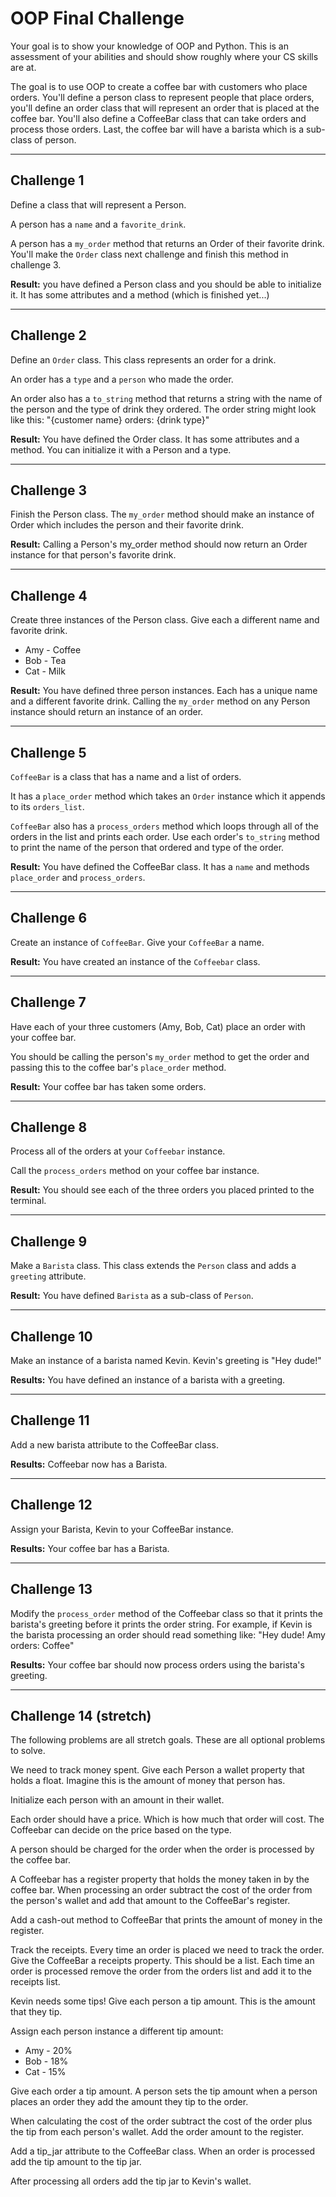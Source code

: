 # OOP Final Challenge

Your goal is to show your knowledge of OOP and Python. This is an assessment of your abilities and should show roughly where your CS skills are at.

The goal is to use OOP to create a coffee bar with customers who place orders. You'll define a person class to represent people that place orders, you'll define an order class that will represent an order that is placed at the coffee bar. You'll also define a CoffeeBar class that can take orders and process those orders. Last, the coffee bar will have a barista which is a sub-class of person. 

-------------

## Challenge 1 

Define a class that will represent a Person. 

A person has a `name` and a `favorite_drink`.

A person has a `my_order` method that returns an Order of their favorite drink. You'll make the `Order` class next challenge and finish this method in challenge 3. 

**Result:** you have defined a Person class and you should be able to initialize it. It has some attributes and a method (which is finished yet...)

-------------

## Challenge 2

Define an `Order` class. This class represents an order for a drink. 

An order has a `type` and a `person` who made the order. 

An order also has a `to_string` method that returns a string with the name of the person and the type of drink they ordered. The order string might look like this: "{customer name} orders: {drink type}"

**Result:** You have defined the Order class. It has some attributes and a method. You can initialize it with a Person and a type. 

-------------

## Challenge 3 

Finish the Person class. The `my_order` method should make an instance of Order which includes the person and their favorite drink.

**Result:** Calling a Person's my_order method should now return an Order instance for that person's favorite drink. 

-------------

## Challenge 4

Create three instances of the Person class. Give each a different name and favorite drink.

- Amy - Coffee
- Bob - Tea
- Cat - Milk

**Result:** You have defined three person instances. Each has a unique name and a different favorite drink. Calling the `my_order` method on any Person instance should return an instance of an order. 

-------------

## Challenge 5 

`CoffeeBar` is a class that has a name and a list of orders. 

It has a `place_order` method which takes an `Order` instance which it appends to its `orders_list`. 

`CoffeeBar` also has a `process_orders` method which loops through all of the orders in the list and prints each order. Use each order's `to_string` method to print the name of the person that ordered and type of the order. 

**Result:** You have defined the CoffeeBar class. It has a `name` and methods `place_order` and `process_orders`. 

-------------

## Challenge 6 

Create an instance of `CoffeeBar`. Give your `CoffeeBar` a name.

**Result:** You have created an instance of the `Coffeebar` class.

-------------

## Challenge 7 

Have each of your three customers (Amy, Bob, Cat) place an order with your coffee bar.

You should be calling the person's `my_order` method to get the order and passing this to the coffee bar's `place_order` method. 

**Result:** Your coffee bar has taken some orders.

-------------

## Challenge 8 

Process all of the orders at your `Coffeebar` instance.

Call the `process_orders` method on your coffee bar instance. 

**Result:** You should see each of the three orders you placed printed to the terminal.

-------------

## Challenge 9

Make a `Barista` class. This class extends the `Person` class and adds a `greeting` attribute. 

**Result:** You have defined `Barista` as a sub-class of `Person`. 

-------------

## Challenge 10 

Make an instance of a barista named Kevin. Kevin's greeting is "Hey dude!"

**Results:** You have defined an instance of a barista with a greeting. 

-------------

## Challenge 11 

Add a new barista attribute to the CoffeeBar class. 

**Results:** Coffeebar now has a Barista. 

-------------

## Challenge 12 

Assign your Barista, Kevin to your CoffeeBar instance. 

**Results:** Your coffee bar has a Barista. 

-------------

## Challenge 13

Modify the `process_order` method of the Coffeebar class so that it prints the barista's greeting before it prints the order string. For example, if Kevin is the barista processing an order should read something like: "Hey dude! Amy orders: Coffee"

**Results:** Your coffee bar should now process orders using the barista's greeting. 

-------------

## Challenge 14 (stretch) 

The following problems are all stretch goals. These are all optional problems to solve. 

We need to track money spent. Give each Person a wallet property that holds a float. Imagine this is the amount of money that person has.

Initialize each person with an amount in their wallet. 

Each order should have a price. Which is how much that order will cost. The Coffeebar can decide on the price based on the type.

A person should be charged for the order when the order is processed by the coffee bar. 

A Coffeebar has a register property that holds the money taken in by the coffee bar. When processing an order subtract the cost of the order from the person's wallet and add that amount to the CoffeeBar's register. 

Add a cash-out method to CoffeeBar that prints the amount of money in the register. 

Track the receipts. Every time an order is placed we need to track the order. Give the CoffeeBar a receipts property. This should be a list. Each time an order is processed remove the order from the orders list and add it to the receipts list. 

Kevin needs some tips! Give each person a tip amount. This is the amount that they tip. 

Assign each person instance a different tip amount: 

- Amy - 20%
- Bob - 18%
- Cat - 15%

Give each order a tip amount. A person sets the tip amount when a person places an order they add the amount they tip to the order. 

When calculating the cost of the order subtract the cost of the order plus the tip from each person's wallet. Add the order amount to the register. 

Add a tip_jar attribute to the CoffeeBar class. When an order is processed add the tip amount to the tip jar. 

After processing all orders add the tip jar to Kevin's wallet. 